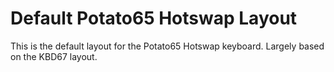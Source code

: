 # Default Potato65 Hotswap Layout

This is the default layout for the Potato65 Hotswap keyboard. Largely based on the KBD67 layout.
